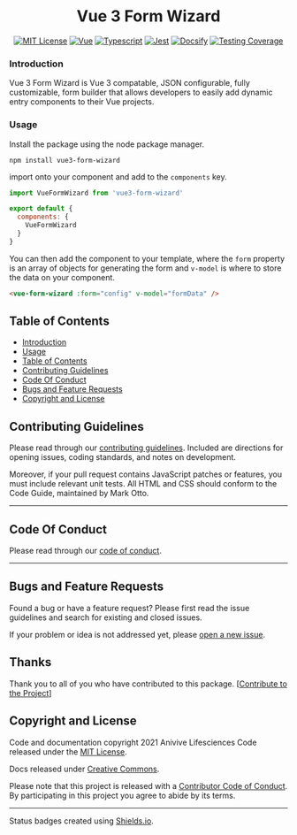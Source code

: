 <div style="text-align:center" align="center">

<!-- ![Package Logo]() -->

# Vue 3 Form Wizard

[![MIT License](https://img.shields.io/badge/license-MIT-brightgreen)](/templates/LICENSE.md)
[![Vue](https://img.shields.io/badge/vue-3.0.5-%2342b883)](https://v3.vuejs.org/)
[![Typescript](https://img.shields.io/badge/typescript-4.1.3-blue)](https://www.typescriptlang.org/)
[![Jest](https://img.shields.io/badge/jest-26.6.3-red)](https://jestjs.io/en/)
[![Docsify](https://img.shields.io/badge/docsify-4.11.6-green)](https://docsify.js.org/#/)
[![Testing Coverage](https://img.shields.io/badge/coverage-100%25-green)](https://github.com/Anivive/vue-package-starter)

</div> 



### Introduction
Vue 3 Form Wizard is Vue 3 compatable, JSON configurable, fully customizable, form builder that allows developers to easily add dynamic entry components to their Vue projects.


### Usage
Install the package using the node package manager. 

```npm
npm install vue3-form-wizard
```

import onto your component and add to the `components` key.

```js
import VueFormWizard from 'vue3-form-wizard'

export default {
  components: {
    VueFormWizard
  }
}
```

You can then add the component to your template, where the `form` property is an array of objects for generating the form and `v-model` is where to store the data on your component.

```html
<vue-form-wizard :form="config" v-model="formData" />
```

## Table of Contents

* [Introduction](#introduction)
* [Usage](#usage)
* [Table of Contents](#table-of-contents)
* [Contributing Guidelines](#contributing-guidelines)
* [Code Of Conduct](#code-of-conduct)
* [Bugs and Feature Requests](#bugs-and-feature-requests)
* [Copyright and License](#copyright-and-license)



## Contributing Guidelines
Please read through our [contributing guidelines](CONTRIBUTING.md). Included are directions
for opening issues, coding standards, and notes on development.

Moreover, if your pull request contains JavaScript patches or features, you must include relevant
unit tests. All HTML and CSS should conform to the Code Guide, maintained by Mark Otto.

---



## Code Of Conduct
Please read through our [code of conduct](CODE_OF_CONDUCT.md).

---



## Bugs and Feature Requests
Found a bug or have a feature request? Please first read the issue guidelines and search for
existing and closed issues.

If your problem or idea is not addressed yet, please
[open a new issue](https://github.com/Anivive/vue3-form-wizard/issues).



## Thanks
Thank you to all of you who have contributed to this package.
[[Contribute to the Project](CONTRIBUTING.md)]



## Copyright and License
Code and documentation copyright 2021 Anivive Lifesciences Code released under the [MIT License](LICENSE.md).

Docs released under [Creative Commons](https://creativecommons.org/licenses/by/3.0/).

Please note that this project is released with a [Contributor Code of Conduct](CODE_OF_CONDUCT.md).
By participating in this project you agree to abide by its terms.



---



Status badges created using [Shields.io](https://github.com/badges/shields).

